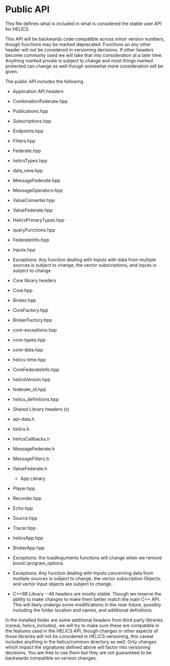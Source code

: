 # Public API

This file defines what is included in what is considered the stable user API for HELICS.

This API will be backwards code compatible across minor version numbers, though functions may be marked deprecated.  Functions an any other header will not be considered in versioning decisions.  If other headers become commonly used we will take that into consideration at a later time.  Anything marked private is subject to change and most things marked protected can change as well though somewhat more consideration will be given.

The public API includes the following
 - Application API headers
- CombinationFederate.hpp
- Publications.hpp
- Subscriptions.hpp
- Endpoints.hpp
- Filters.hpp
- Federate.hpp
- helicsTypes.hpp
- data_view.hpp
- MessageFederate.hpp
- MessageOperators.hpp
- ValueConverter.hpp
- ValueFederate.hpp
- HelicsPrimaryTypes.hpp
- queryFunctions.hpp
- FederateInfo.hpp
- Inputs.hpp
- Exceptions:  Any function dealing with Inputs with data from multiple sources is subject to change,  the vector subscriptions, and inputs is subject to change

 - Core library headers
- Core.hpp
- Broker.hpp
- CoreFactory.hpp
- BrokerFactory.hpp
- core-exceptions.hpp
- core-types.hpp
- core-data.hpp
- helics-time.hpp
- CoreFederateInfo.hpp
- helicsVersion.hpp
- federate_id.hpp
- helics_definitions.hpp


 - Shared Library headers (c)
- api-data.h
- helics.h
- helicsCallbacks.h
- MessageFederate.h
- MessageFilters.h
- ValueFederate.h


  - App Library
 - Player.hpp
 - Recorder.hpp
 - Echo.hpp
 - Source.hpp
 - Tracer.hpp
 - helicsApp.hpp
 - BrokerApp.hpp
 - Exceptions:  the loadArguments functions will change when we remove boost::program_options

 - Exceptions:  Any function dealing with Inputs concerning data from multiple sources is subject to change,  the vector subscription Objects, and vector Input objects are subject to change.


  - C++98 Library --All headers are mostly stable.  Though we reserve the ability to make changes to make them better match the main C++ API.  This will likely undergo some modifications in the near future, possibly including the folder location and names, and additional definitions.

In the installed folder are some additional headers from third party libraries (cereal, helics_includes), we will try to make sure these are compatible in the features used in the HELICS API,  though changes in other aspects of those libraries will not be considered in HELICS versioning, this caveat includes anything in the helics/common directory as well.  Only changes which impact the signatures defined above will factor into versioning decisions.  You are free to use them but they are not guaranteed to be backwards compatible on version changes.
